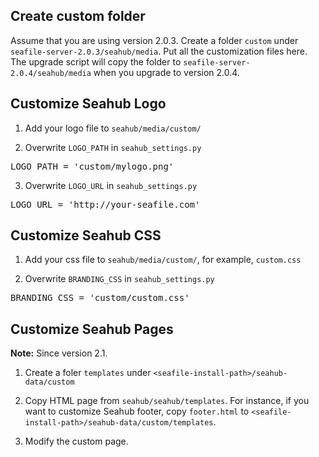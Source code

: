 ## Create custom folder

Assume that you are using version 2.0.3. Create a folder `custom` under `seafile-server-2.0.3/seahub/media`. Put all the customization files here. The upgrade script will copy the folder to `seafile-server-2.0.4/seahub/media` when you upgrade to version 2.0.4.

## Customize Seahub Logo

1. Add your logo file to `seahub/media/custom/`

2. Overwrite `LOGO_PATH` in `seahub_settings.py`

<pre>
LOGO_PATH = 'custom/mylogo.png'
</pre>

3. Overwrite `LOGO_URL` in `seahub_settings.py`

<pre>
LOGO_URL = 'http://your-seafile.com'
</pre>

## Customize Seahub CSS

1. Add your css file to `seahub/media/custom/`, for example, `custom.css`

2. Overwrite `BRANDING_CSS` in `seahub_settings.py`

<pre>
BRANDING_CSS = 'custom/custom.css'
</pre>

## Customize Seahub Pages

**Note:** Since version 2.1.

1. Create a foler ``templates`` under ``<seafile-install-path>/seahub-data/custom``

2. Copy HTML page from ``seahub/seahub/templates``. For instance, if you want to customize Seahub footer, copy ``footer.html`` to ``<seafile-install-path>/seahub-data/custom/templates``.

3. Modify the custom page.
